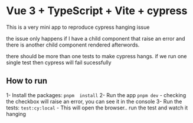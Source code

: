 # Vue 3 + TypeScript + Vite + cypress

This is a very mini app to reproduce cypress hanging issue

the issue only happens if I have a child component that raise an error and there is another child component rendered afterwords.

there should be more than one tests to make cypress hangs. if we run one single test then cypress will fail sucessfully

## How to run
1- Install the packages: `pnpm  install`
2- Run the app `pnpm dev`
    - checking the checkbox will raise an error, you can see it in the console
3- Run the tests: `test:cy:local`
    - This will open the browser.. run the test and watch it hanging
